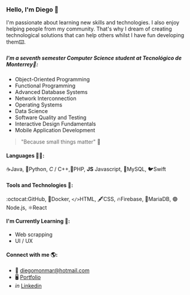 ### Hello, I'm Diego 👋
I'm passionate about learning new skills and technologies. I also enjoy helping people from my community. That's why I dream of creating technological solutions that can help others whilst I have fun developing them:keyboard:.

##### I'm a seventh semester Computer Science student at Tecnológico de Monterrey:ram::
- Object-Oriented Programming
- Functional Programming
- Advanced Database Systems
- Network Interconnection
- Operating Systems
- Data Science
- Software Quality and Testing
- Interactive Design Fundamentals
- Mobile Application Development

> "Because small things matter" :raised_hands:

#### Languages :man_technologist::
:coffee:Java, :snake:Python, *C* / C++,:elephant:PHP, **JS** Javascript, :dolphin:MySQL, :bird:Swift

#### Tools and Technologies :wrench::
:octocat:GitHub, :whale:Docker, `</>`HTML, :fountain_pen:CSS, :fire:Firebase, :otter:MariaDB, :green_circle:Node.js, :atom_symbol:React

#### I'm Currently Learning :owl::
- Web scrapping
- UI / UX

#### Connect with me :earth_americas::
- :email: diegomonmar@hotmail.com
- :desktop_computer: [Portfolio](https://diegomont.github.io)
- *in* [Linkedin](https://linkedin.com/in/diegomonmar)
